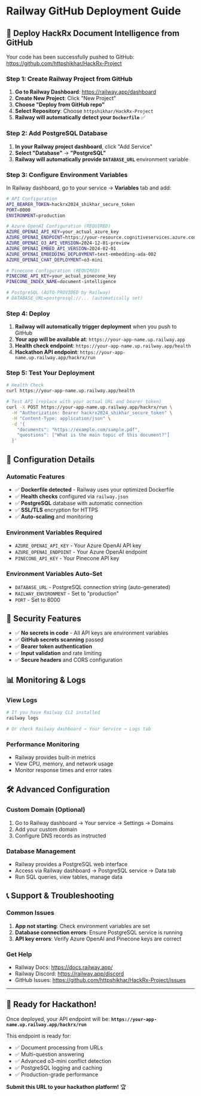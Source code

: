 # Railway GitHub Deployment Guide

## 🚀 Deploy HackRx Document Intelligence from GitHub

Your code has been successfully pushed to GitHub: https://github.com/httpshikhar/HackRx-Project

### Step 1: Create Railway Project from GitHub

1. **Go to Railway Dashboard**: https://railway.app/dashboard
2. **Create New Project**: Click "New Project"
3. **Choose "Deploy from GitHub repo"**
4. **Select Repository**: Choose `httpshikhar/HackRx-Project`
5. **Railway will automatically detect your `Dockerfile`** ✅

### Step 2: Add PostgreSQL Database

1. **In your Railway project dashboard**, click "Add Service"
2. **Select "Database"** → **"PostgreSQL"**
3. **Railway will automatically provide `DATABASE_URL`** environment variable

### Step 3: Configure Environment Variables

In Railway dashboard, go to your service → **Variables** tab and add:

```bash
# API Configuration
API_BEARER_TOKEN=hackrx2024_shikhar_secure_token
PORT=8000
ENVIRONMENT=production

# Azure OpenAI Configuration (REQUIRED)
AZURE_OPENAI_API_KEY=your_actual_azure_key
AZURE_OPENAI_ENDPOINT=https://your-resource.cognitiveservices.azure.com/
AZURE_OPENAI_O3_API_VERSION=2024-12-01-preview
AZURE_OPENAI_EMBED_API_VERSION=2024-02-01
AZURE_OPENAI_EMBEDDING_DEPLOYMENT=text-embedding-ada-002
AZURE_OPENAI_CHAT_DEPLOYMENT=o3-mini

# Pinecone Configuration (REQUIRED)
PINECONE_API_KEY=your_actual_pinecone_key
PINECONE_INDEX_NAME=document-intelligence

# PostgreSQL (AUTO-PROVIDED by Railway)
# DATABASE_URL=postgresql://... (automatically set)
```

### Step 4: Deploy

1. **Railway will automatically trigger deployment** when you push to GitHub
2. **Your app will be available at**: `https://your-app-name.up.railway.app`
3. **Health check endpoint**: `https://your-app-name.up.railway.app/health`
4. **Hackathon API endpoint**: `https://your-app-name.up.railway.app/hackrx/run`

### Step 5: Test Your Deployment

```bash
# Health Check
curl https://your-app-name.up.railway.app/health

# Test API (replace with your actual URL and bearer token)
curl -X POST https://your-app-name.up.railway.app/hackrx/run \
  -H "Authorization: Bearer hackrx2024_shikhar_secure_token" \
  -H "Content-Type: application/json" \
  -d '{
    "documents": "https://example.com/sample.pdf",
    "questions": ["What is the main topic of this document?"]
  }'
```

## 🔧 Configuration Details

### Automatic Features
- ✅ **Dockerfile detected** - Railway uses your optimized Dockerfile
- ✅ **Health checks** configured via `railway.json`
- ✅ **PostgreSQL** database with automatic connection
- ✅ **SSL/TLS** encryption for HTTPS
- ✅ **Auto-scaling** and monitoring

### Environment Variables Required
- `AZURE_OPENAI_API_KEY` - Your Azure OpenAI API key
- `AZURE_OPENAI_ENDPOINT` - Your Azure OpenAI endpoint
- `PINECONE_API_KEY` - Your Pinecone API key

### Environment Variables Auto-Set
- `DATABASE_URL` - PostgreSQL connection string (auto-generated)
- `RAILWAY_ENVIRONMENT` - Set to "production"
- `PORT` - Set to 8000

## 🚨 Security Features

- ✅ **No secrets in code** - All API keys are environment variables
- ✅ **GitHub secrets scanning** passed
- ✅ **Bearer token authentication** 
- ✅ **Input validation** and rate limiting
- ✅ **Secure headers** and CORS configuration

## 📊 Monitoring & Logs

### View Logs
```bash
# If you have Railway CLI installed
railway logs

# Or check Railway dashboard → Your Service → Logs tab
```

### Performance Monitoring
- Railway provides built-in metrics
- View CPU, memory, and network usage
- Monitor response times and error rates

## 🛠️ Advanced Configuration

### Custom Domain (Optional)
1. Go to Railway dashboard → Your service → Settings → Domains
2. Add your custom domain
3. Configure DNS records as instructed

### Database Management
- Railway provides a PostgreSQL web interface
- Access via Railway dashboard → PostgreSQL service → Data tab
- Run SQL queries, view tables, manage data

## 📞 Support & Troubleshooting

### Common Issues

1. **App not starting**: Check environment variables are set
2. **Database connection errors**: Ensure PostgreSQL service is running
3. **API key errors**: Verify Azure OpenAI and Pinecone keys are correct

### Get Help
- Railway Docs: https://docs.railway.app/
- Railway Discord: https://railway.app/discord
- GitHub Issues: https://github.com/httpshikhar/HackRx-Project/issues

---

## 🎯 Ready for Hackathon!

Once deployed, your API endpoint will be:
**`https://your-app-name.up.railway.app/hackrx/run`**

This endpoint is ready for:
- ✅ Document processing from URLs
- ✅ Multi-question answering
- ✅ Advanced o3-mini conflict detection
- ✅ PostgreSQL logging and caching
- ✅ Production-grade performance

**Submit this URL to your hackathon platform!** 🏆
